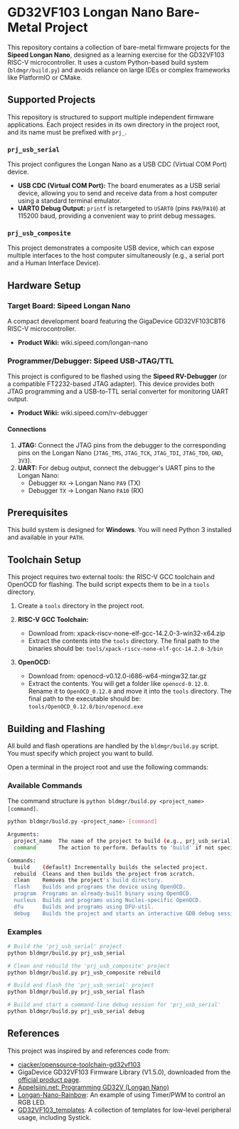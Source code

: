 # GD32VF103 Longan Nano Bare-Metal Project

This repository contains a collection of bare-metal firmware projects for the **Sipeed Longan Nano**, designed as a learning exercise for the GD32VF103 RISC-V microcontroller. It uses a custom Python-based build system (`bldmgr/build.py`) and avoids reliance on large IDEs or complex frameworks like PlatformIO or CMake.

## Supported Projects

This repository is structured to support multiple independent firmware applications. Each project resides in its own directory in the project root, and its name must be prefixed with `prj_`.

### `prj_usb_serial`

This project configures the Longan Nano as a USB CDC (Virtual COM Port) device.

*   **USB CDC (Virtual COM Port):** The board enumerates as a USB serial device, allowing you to send and receive data from a host computer using a standard terminal emulator.
*   **UART0 Debug Output:** `printf` is retargeted to `USART0` (pins `PA9`/`PA10`) at 115200 baud, providing a convenient way to print debug messages.

### `prj_usb_composite`

This project demonstrates a composite USB device, which can expose multiple interfaces to the host computer simultaneously (e.g., a serial port and a Human Interface Device).

## Hardware Setup

### Target Board: Sipeed Longan Nano

A compact development board featuring the GigaDevice GD32VF103CBT6 RISC-V microcontroller.
*   **Product Wiki:** wiki.sipeed.com/longan-nano

### Programmer/Debugger: Sipeed USB-JTAG/TTL

This project is configured to be flashed using the **Sipeed RV-Debugger** (or a compatible FT2232-based JTAG adapter). This device provides both JTAG programming and a USB-to-TTL serial converter for monitoring UART output.
*   **Product Wiki:** wiki.sipeed.com/rv-debugger

#### Connections

1.  **JTAG:** Connect the JTAG pins from the debugger to the corresponding pins on the Longan Nano (`JTAG_TMS`, `JTAG_TCK`, `JTAG_TDI`, `JTAG_TDO`, `GND`, `3V3`).
2.  **UART:** For debug output, connect the debugger's UART pins to the Longan Nano:
    *   Debugger `RX` -> Longan Nano `PA9` (TX)
    *   Debugger `TX` -> Longan Nano `PA10` (RX)

## Prerequisites

This build system is designed for **Windows**. You will need Python 3 installed and available in your `PATH`.

## Toolchain Setup

This project requires two external tools: the RISC-V GCC toolchain and OpenOCD for flashing. The build script expects them to be in a `tools` directory.

1.  Create a `tools` directory in the project root.

2.  **RISC-V GCC Toolchain:**
    *   Download from: xpack-riscv-none-elf-gcc-14.2.0-3-win32-x64.zip
    *   Extract the contents into the `tools` directory. The final path to the binaries should be: `tools/xpack-riscv-none-elf-gcc-14.2.0-3/bin`

3.  **OpenOCD:**
    *   Download from: openocd-v0.12.0-i686-w64-mingw32.tar.gz
    *   Extract the contents. You will get a folder like `openocd-0.12.0`. Rename it to `OpenOCD_0.12.0` and move it into the `tools` directory. The final path to the executable should be: `tools/OpenOCD_0.12.0/bin/openocd.exe`

## Building and Flashing

All build and flash operations are handled by the `bldmgr/build.py` script. You must specify which project you want to build.

Open a terminal in the project root and use the following commands:

### Available Commands

The command structure is `python bldmgr/build.py <project_name> [command]`.

```bash
python bldmgr/build.py <project_name> [command]

Arguments:
  project_name  The name of the project to build (e.g., prj_usb_serial).
  command       The action to perform. Defaults to 'build' if not specified.

Commands:
  build    (default) Incrementally builds the selected project.
  rebuild  Cleans and then builds the project from scratch.
  clean    Removes the project's build directory.
  flash    Builds and programs the device using OpenOCD.
  program  Programs an already-built binary using OpenOCD.
  nucleus  Builds and programs using Nuclei-specific OpenOCD.
  dfu      Builds and programs using DFU-util.
  debug    Builds the project and starts an interactive GDB debug session.
```

### Examples

```bash
# Build the 'prj_usb_serial' project
python bldmgr/build.py prj_usb_serial

# Clean and rebuild the 'prj_usb_composite' project
python bldmgr/build.py prj_usb_composite rebuild

# Build and flash the 'prj_usb_serial' project
python bldmgr/build.py prj_usb_serial flash

# Build and start a command-line debug session for 'prj_usb_serial'
python bldmgr/build.py prj_usb_serial debug
```

## References

This project was inspired by and references code from:
*   [cjacker/opensource-toolchain-gd32vf103](https://github.com/cjacker/opensource-toolchain-gd32vf103)
*   GigaDevice GD32VF103 Firmware Library (V1.5.0), downloaded from the [official product page](https://www.gigadevice.com/microcontrollers/gd32vf103/).
*   [Appelsiini.net: Programming GD32V (Longan Nano)](https://www.appelsiini.net/2020/programming-gd32v-longan-nano/)
*   [Longan-Nano-Rainbow](https://github.com/joba-1/Longan-Nano-Rainbow/tree/main): An example of using Timer/PWM to control an RGB LED.
*   [GD32VF103_templates](https://github.com/WRansohoff/GD32VF103_templates/tree/master): A collection of templates for low-level peripheral usage, including Systick.
